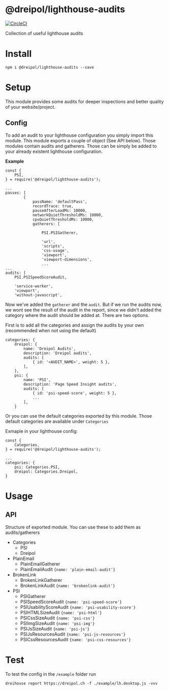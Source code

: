# @dreipol/lighthouse-audits
[![CircleCI](https://circleci.com/gh/dreipol/lighthouse-audits.svg?style=svg)](https://circleci.com/gh/dreipol/lighthouse-audits)

Collection of useful lighthouse audits


# Install

    npm i @dreipol/lighthouse-audits --save

# Setup
This module provides some audits for deeper inspections and better quality of your website/project.

## Config
To add an audit to your lighthouse configuration you simply import this module. This module exports a couple of
object (See API below). Those modules contain audits and gatherers. Those can be simply be added to your already existent
lighthouse configuration.


**Example**

    const {
        PSI,
    } = require('@dreipol/lighthouse-audits');
    
    ...
    passes: [
            {
                passName: 'defaultPass',
                recordTrace: true,
                pauseAfterLoadMs: 10000,
                networkQuietThresholdMs: 10000,
                cpuQuietThresholdMs: 10000,
                gatherers: [
                
                    PSI.PSIGatherer,
                    
                    'url',
                    'scripts',
                    'css-usage',
                    'viewport',
                    'viewport-dimensions',
                    ...
    ...
    audits: [
        PSI.PSISpeedScoreAudit,
        
        'service-worker',
        'viewport',
        'without-javascript',
        
Now we've added the `gatherer` and the `audit`. But if we run the audits now, we wont see the result of the audit in the 
report, since we didn't added the category where the audit should be added at. There are two options.

First is to add all the categories and assign the audits by your own (recommended when not using the default)

    categories: {
        dreipol: {
            name: 'Dreipol Audits',
            description: 'Dreipol audits',
            audits: [
                { id: '<AUDIT_NAME>', weight: 5 },
            ],
        },
        psi: {
            name: 'PSI',
            description: 'Page Speed Insight audits',
            audits: [
                { id: 'psi-speed-score', weight: 5 },
                ...
            ],
        }

Or you can use the default categories exported by this module. Those default categories are available under `Categories`

Exmaple in your lighthouse config:

    const {
        Categories,
    } = require('@dreipol/lighthouse-audits');
    
    ...
    categories: {
        psi: Categories.PSI, 
        dreipol: Categories.Dreipol, 
    }
    


# Usage

## API
Structure of exported module. You can use these to add them as audits/gatherers

- Categories
    - PSI
    - Dreipol
- PlainEmail
    - PlainEmailGatherer
    - PlainEmailAudit `{name: 'plain-email-audit'}`
- BrokenLink
    - BrokenLinkGatherer
    - BrokenLinkAudit `{name: 'brokenlink-audit'}`
- PSI
    - PSIGatherer
    - PSISpeedScoreAudit `{name: 'psi-speed-score'}`
    - PSIUsabilityScoreAudit `{name: 'psi-usability-score'}`
    - PSIHTMLSizeAudit `{name: 'psi-html'}`
    - PSICssSizeAudit `{name: 'psi-css'}`
    - PSIImgSizeAudit `{name: 'psi-img'}`
    - PSIJsSizeAudit `{name: 'psi-js'}`
    - PSIJsResourcesAudit `{name: 'psi-js-resources'}`
    - PSICssResourcesAudit `{name: 'psi-css-resources'}`

# Test
To test the config in the `/example` folder run 

    dreihouse report https://dreipol.ch -f ./example/lh.desktop.js -vvv

